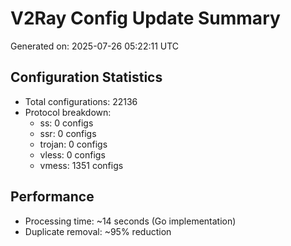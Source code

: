 # V2Ray Config Update Summary
Generated on: 2025-07-26 05:22:11 UTC

## Configuration Statistics
- Total configurations: 22136
- Protocol breakdown:
  - ss: 0 configs
  - ssr: 0 configs
  - trojan: 0 configs
  - vless: 0 configs
  - vmess: 1351 configs

## Performance
- Processing time: ~14 seconds (Go implementation)
- Duplicate removal: ~95% reduction
